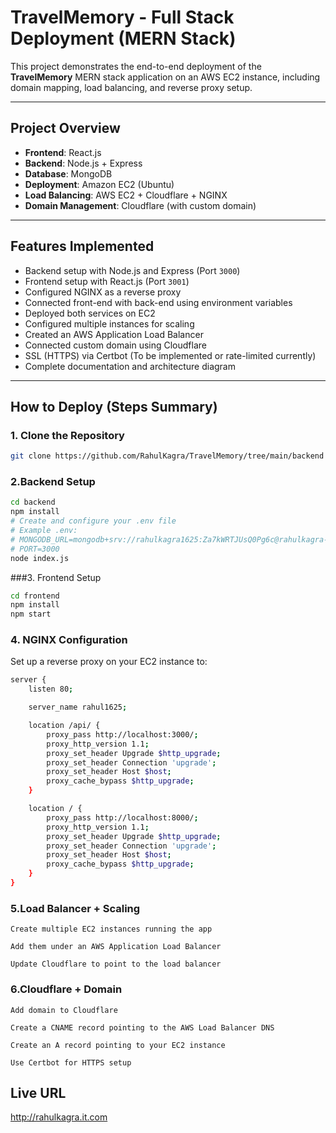 # TravelMemory - Full Stack Deployment (MERN Stack)

This project demonstrates the end-to-end deployment of the **TravelMemory** MERN stack application on an AWS EC2 instance, including domain mapping, load balancing, and reverse proxy setup.

---

##  Project Overview

- **Frontend**: React.js  
- **Backend**: Node.js + Express  
- **Database**: MongoDB  
- **Deployment**: Amazon EC2 (Ubuntu)  
- **Load Balancing**: AWS EC2 + Cloudflare + NGINX  
- **Domain Management**: Cloudflare (with custom domain)

---

##  Features Implemented

- Backend setup with Node.js and Express (Port `3000`)
- Frontend setup with React.js (Port `3001`)
- Configured NGINX as a reverse proxy
- Connected front-end with back-end using environment variables
- Deployed both services on EC2
- Configured multiple instances for scaling
- Created an AWS Application Load Balancer
- Connected custom domain using Cloudflare
- SSL (HTTPS) via Certbot (To be implemented or rate-limited currently)
- Complete documentation and architecture diagram

---

##  How to Deploy (Steps Summary)

### 1. Clone the Repository

```bash
git clone https://github.com/RahulKagra/TravelMemory/tree/main/backend
```

### 2.Backend Setup
```bash
cd backend
npm install
# Create and configure your .env file
# Example .env:
# MONGODB_URL=mongodb+srv://rahulkagra1625:Za7kWRTJUsQ0Pg6c@rahulkagra-cluster1.fr84c6p.mongodb.net/
# PORT=3000
node index.js
```
###3. Frontend Setup
```bash
cd frontend
npm install
npm start
```
### 4. NGINX Configuration
Set up a reverse proxy on your EC2 instance to:
```bash
server {
    listen 80;

    server_name rahul1625;

    location /api/ {
        proxy_pass http://localhost:3000/;
        proxy_http_version 1.1;
        proxy_set_header Upgrade $http_upgrade;
        proxy_set_header Connection 'upgrade';
        proxy_set_header Host $host;
        proxy_cache_bypass $http_upgrade;
    }

    location / {
        proxy_pass http://localhost:8000/;
        proxy_http_version 1.1;
        proxy_set_header Upgrade $http_upgrade;
        proxy_set_header Connection 'upgrade';
        proxy_set_header Host $host;
        proxy_cache_bypass $http_upgrade;
    }
}
```
### 5.Load Balancer + Scaling
    Create multiple EC2 instances running the app

    Add them under an AWS Application Load Balancer

    Update Cloudflare to point to the load balancer
### 6.Cloudflare + Domain
    Add domain to Cloudflare

    Create a CNAME record pointing to the AWS Load Balancer DNS

    Create an A record pointing to your EC2 instance

    Use Certbot for HTTPS setup
## Live URL
http://rahulkagra.it.com







    






